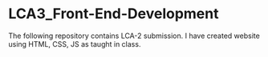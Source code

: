 # LCA3_Front-End-Development
The following repository contains LCA-2 submission. I have created website using HTML, CSS, JS as taught in class.
